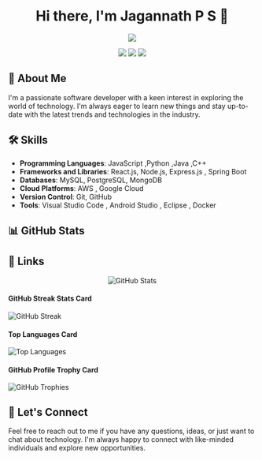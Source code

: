 <h1 align="center">Hi there, I'm Jagannath P S 👋</h1>

<p align="center">
  <a href="https://github.com/jagannath-p-s"><img src="https://readme-typing-svg.herokuapp.com?color=%2336BCF7&center=true&vCenter=true&lines=Passionate+Software+Developer;Always+learning+new+things;Exploring+the+world+of+technology"></a>
</p>

<p align="center">
  <a href="https://www.linkedin.com/in/jagannath-p-s/"><img src="https://img.shields.io/badge/LinkedIn-0077B5?style=for-the-badge&logo=linkedin&logoColor=white"></a>
  <a href="mailto:jagannath.p.s@gmail.com"><img src="https://img.shields.io/badge/Gmail-D14836?style=for-the-badge&logo=gmail&logoColor=white"></a>
  <a href="https://twitter.com/jagannath_p_s"><img src="https://img.shields.io/badge/Twitter-1DA1F2?style=for-the-badge&logo=twitter&logoColor=white"></a>
</p>

## 🚀 About Me

I'm a passionate software developer with a keen interest in exploring the world of technology. I'm always eager to learn new things and stay up-to-date with the latest trends and technologies in the industry.

## 🛠️ Skills

- **Programming Languages**: JavaScript ,Python ,Java ,C++
- **Frameworks and Libraries**:  React.js, Node.js, Express.js , Spring Boot
- **Databases**: MySQL, PostgreSQL, MongoDB
- **Cloud Platforms**: AWS , Google Cloud
- **Version Control**: Git, GitHub
- **Tools**: Visual Studio Code , Android Studio , Eclipse , Docker 
## 📊 GitHub Stats

## 🔗 Links

<p align="center">
  <img src="https://github-readme-stats.vercel.app/api?username=jagannath-p-s&show_icons=true&theme=radical" alt="GitHub Stats">
</p>

#### GitHub Streak Stats Card

![GitHub Streak](https://github-readme-streak-stats.herokuapp.com/?user=jagannath-p-s&theme=radical)

#### Top Languages Card

![Top Languages](https://github-readme-stats.vercel.app/api/top-langs/?username=jagannath-p-s&layout=compact&theme=radical)

#### GitHub Profile Trophy Card

![GitHub Trophies](https://github-profile-trophy.vercel.app/?username=jagannath-p-s&theme=radical)

## 🤝 Let's Connect

Feel free to reach out to me if you have any questions, ideas, or just want to chat about technology. I'm always happy to connect with like-minded individuals and explore new opportunities.
